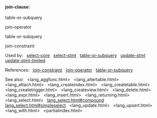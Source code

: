 #### join\-clause:







table\-or\-subquery



join\-operator



table\-or\-subquery



join\-constraint












Used by:   [select\-core](#select-core)   [select\-stmt](#select-stmt)   [table\-or\-subquery](#table-or-subquery)   [update\-stmt](#update-stmt)   [update\-stmt\-limited](#update-stmt-limited)  

References:   [join\-constraint](#join-constraint)   [join\-operator](#join-operator)   [table\-or\-subquery](#table-or-subquery)  

See also:   <lang_aggfunc.html>   <lang_altertable.html>   <lang_attach.html>   <lang_createindex.html>   <lang_createtable.html>   <lang_createtrigger.html>   <lang_createview.html>   <lang_delete.html>   <lang_expr.html>   <lang_insert.html>   <lang_returning.html>   <lang_select.html>   [lang\_select.html\#compound](lang_select.html#compound)   [lang\_select.html\#simpleselect](lang_select.html#simpleselect)   <lang_update.html>   <lang_upsert.html>   <lang_with.html>   <partialindex.html>

